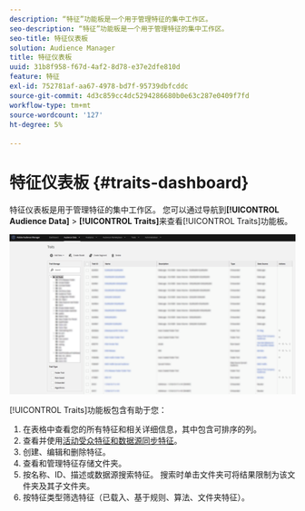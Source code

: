 ```yaml
---
description: “特征”功能板是一个用于管理特征的集中工作区。
seo-description: “特征”功能板是一个用于管理特征的集中工作区。
seo-title: 特征仪表板
solution: Audience Manager
title: 特征仪表板
uuid: 31b8f958-f67d-4af2-8d78-e37e2dfe810d
feature: 特征
exl-id: 752781af-aa67-4978-bd7f-95739dbfcddc
source-git-commit: 4d3c859cc4dc5294286680b0e63c287e0409f7fd
workflow-type: tm+mt
source-wordcount: '127'
ht-degree: 5%

---
```


# 特征仪表板 {#traits-dashboard}

特征仪表板是用于管理特征的集中工作区。 您可以通过导航到&#x200B;**[!UICONTROL Audience Data]** > **[!UICONTROL Traits]**&#x200B;来查看[!UICONTROL Traits]功能板。

![](assets/traits-dashboard.png)

<!-- c_tb_dashboard.xml -->

[!UICONTROL Traits]功能板包含有助于您：

1. 在表格中查看您的所有特征和相关详细信息，其中包含可排序的列。
2. 查看并使用[活动受众特征和数据源同步特征](../../features/traits/client-activity-synced-audience-traits.md)。
3. 创建、编辑和删除特征。
4. 查看和管理特征存储文件夹。
5. 按名称、ID、描述或数据源搜索特征。 搜索时单击文件夹可将结果限制为该文件夹及其子文件夹。
6. 按特征类型筛选特征（已载入、基于规则、算法、文件夹特征）。
